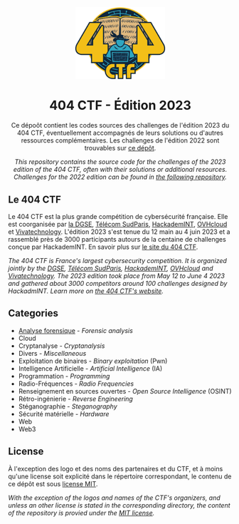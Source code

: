 <div align="center">
  <img src="assets/logo.png" style="width: 40%">
  <h1 style=>404 CTF - Édition 2023</h1>
  <p>
    Ce dépoôt contient les codes sources des challenges de l'édition 2023 du 404 CTF, éventuellement accompagnés de leurs solutions ou d'autres ressources complémentaires. Les challenges de l'édition 2022 sont trouvables sur <a href="https://github.com/HackademINT/404CTF-2022">ce dépôt</a>.
  </p>
  <p><i>
    This repository contains the source code for the challenges of the 2023 edition of the 404 CTF, often with their solutions or additional resources. Challenges for the 2022 edition can be found in <a href="https://github.com/HackademINT/404CTF-2022">the following repository</a>.
  </i></p>
</div>

## Le 404 CTF

Le 404 CTF est la plus grande compétition de cybersécurité française. Elle est coorganisée par [la DGSE](https://www.dgse.gouv.fr), [Télécom SudParis](https://www.telecom-sudparis.eu), [HackademINT](https://www.hackademint.org), [OVHcloud](https://www.ovhcloud.com) et [Vivatechnology](https://vivatechnology.com). L'édition 2023 s'est tenue du 12 main au 4 juin 2023 et a rassemblé près de 3000 participants autours de la centaine de challenges conçue par HackademINT. En savoir plus sur [le site du 404 CTF](https://www.404ctf.fr).

*The 404 CTF is France's largest cybersecurity competition. It is organized jointly by the [DGSE](https://www.dgse.gouv.fr), [Télécom SudParis](https://www.telecom-sudparis.eu), [HackademINT](https://www.hackademint.org), [OVHcloud](https://www.ovhcloud.com) and [Vivatechnology](https://vivatechnology.com). The 2023 edition took place from May 12 to June 4 2023 and gathered about 3000 competitors around 100 challenges designed by HackadmINT. Learn more on [the 404 CTF's website](https://www.404ctf.fr).*

## Categories

- [Analyse forensique](AnalyseForensique) - *Forensic analysis*
- Cloud
- Cryptanalyse - *Cryptanalysis*
- Divers - *Miscellaneous*
- Exploitation de binaires - *Binary exploitation* (Pwn)
- Intelligence Artificielle - *Artificial Intelligence* (IA)
- Programmation - *Programming*
- Radio-Fréquences - *Radio Frequencies*
- Renseignement en sources ouvertes - *Open Source Intelligence* (OSINT)
- Rétro-ingénierie - *Reverse Engineering*
- Stéganographie - *Steganography*
- Sécurité matérielle - *Hardware*
- Web
- Web3

## License

À l'exception des logo et des noms des partenaires et du CTF, et à moins qu'une license soit explicité dans le répertoire correspondant, le contenu de ce dépôt est sous [license MIT](LICENSE).

*With the exception of the logos and names of the CTF's organizers, and unless an other license is stated in the corresponding directory, the content of the repository is provied under the [MIT license](LICENSE).*
